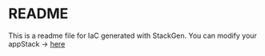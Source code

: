 # README
This is a readme file for IaC generated with StackGen.
You can modify your appStack -> [here](http://main.dev.stackgen.com/appstacks/12f8d8bf-d7c2-42d5-beeb-a277e44f2fd2)
